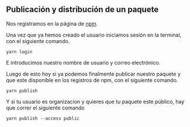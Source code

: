 ## Publicación y distribución  de un paquete

Nos registramos en la página de [npm](https://www.npmjs.com/signup).

Una vez que ya hemos creado el usuario iniciamos sesión en la terminal, con el siguiente comando.

```
yarn login
```

E introducimos nuestro nombre de usuario y correo electrónico.

Luego de esto hoy si ya podemos finalmente publicar nuestro paquete y que este disponible en los registros de npm, con el siguiente comando.

```
yarn publish
```



Y si tu usuario es organizacion y quieres que tu paquete este público, hay que correr el siguiente comando

```
yarn publish --access public
```



